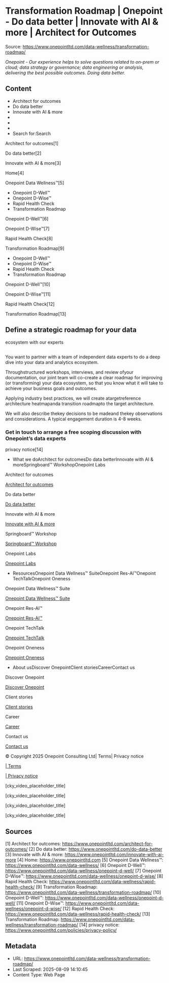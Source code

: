 # Transformation Roadmap | Onepoint - Do data better | Innovate with AI & more | Architect for Outcomes

Source: https://www.onepointltd.com/data-wellness/transformation-roadmap/

*Onepoint - Our experience helps to solve questions related to on-prem or cloud; data strategy or governance; data engineering or analysis, delivering the best possible outcomes. Doing data better.*

## Content

- Architect for outcomes
- Do data better
- Innovate with AI & more
- 
- 
- 
- Search for:Search

Architect for outcomes[1]

Do data better[2]

Innovate with AI & more[3]

Home[4]

Onepoint Data Wellness™[5]

- Onepoint D-Well™
- Onepoint D-Wise™
- Rapid Health Check
- Transformation Roadmap

Onepoint D-Well™[6]

Onepoint D-Wise™[7]

Rapid Health Check[8]

Transformation Roadmap[9]

- Onepoint D-Well™
- Onepoint D-Wise™
- Rapid Health Check
- Transformation Roadmap

Onepoint D-Well™[10]

Onepoint D-Wise™[11]

Rapid Health Check[12]

Transformation Roadmap[13]

## Define a strategic roadmap for your data
ecosystem with our experts​

## 

You want to partner with a team of independent data experts to do a deep dive into your data and analytics ecosystem.

Throughstructured workshops, interviews, and review ofyour documentation, our joint team will co-create a clear roadmap for improving (or transforming) your data ecosystem, so that you know what it will take to achieve your business goals and outcomes.

Applying industry best practices, we will create atargetreference architecture heatmapanda transition roadmapto the target architecture.

We will also describe thekey decisions to be madeand thekey observations and considerations. A typical engagement duration is 4-8 weeks.

### Get in touch to arrange a free scoping discussion with Onepoint’s data experts

privacy notice[14]

- What we doArchitect for outcomesDo data betterInnovate with AI & moreSpringboard™ WorkshopOnepoint Labs

Architect for outcomes

[Architect for outcomes](/architect-for-outcomes/)

Do data better

[Do data better](/do-data-better)

Innovate with AI & more

[Innovate with AI & more](/innovate-with-ai-more/)

Springboard™ Workshop

[Springboard™ Workshop](/onepoint-springboard/)

Onepoint Labs

[Onepoint Labs](/onepoint-labs/)

- ResourcesOnepoint Data Wellness™ SuiteOnepoint Res-AI™Onepoint TechTalkOnepoint Oneness

Onepoint Data Wellness™ Suite

[Onepoint Data Wellness™ Suite](/data-wellness/)

Onepoint Res-AI™

[Onepoint Res-AI™](/onepoint-res-ai/)

Onepoint TechTalk

[Onepoint TechTalk](/techtalk)

Onepoint Oneness

[Onepoint Oneness](/oneness/)

- About usDiscover OnepointClient storiesCareerContact us

Discover Onepoint

[Discover Onepoint](/discover-onepoint/)

Client stories

[Client stories](/client-stories/)

Career

[Career](/career-opportunities/)

Contact us

[Contact us](/contact-us/)

© Copyright 2025 Onepoint Consulting Ltd| Terms| Privacy notice

[| Terms](/policies/)

[| Privacy notice](/policies/privacy-policy/)

[cky_video_placeholder_title]

[cky_video_placeholder_title]

[cky_video_placeholder_title]

[cky_video_placeholder_title]


## Sources

[1] Architect for outcomes: https://www.onepointltd.com/architect-for-outcomes/
[2] Do data better: https://www.onepointltd.com/do-data-better
[3] Innovate with AI & more: https://www.onepointltd.com/innovate-with-ai-more
[4] Home: https://www.onepointltd.com
[5] Onepoint Data Wellness™: https://www.onepointltd.com/data-wellness/
[6] Onepoint D-Well™: https://www.onepointltd.com/data-wellness/onepoint-d-well/
[7] Onepoint D-Wise™: https://www.onepointltd.com/data-wellness/onepoint-d-wise/
[8] Rapid Health Check: https://www.onepointltd.com/data-wellness/rapid-health-check/
[9] Transformation Roadmap: https://www.onepointltd.com/data-wellness/transformation-roadmap/
[10] Onepoint D-Well™: https://www.onepointltd.com/data-wellness/onepoint-d-well/
[11] Onepoint D-Wise™: https://www.onepointltd.com/data-wellness/onepoint-d-wise/
[12] Rapid Health Check: https://www.onepointltd.com/data-wellness/rapid-health-check/
[13] Transformation Roadmap: https://www.onepointltd.com/data-wellness/transformation-roadmap/
[14] privacy notice: https://www.onepointltd.com/policies/privacy-policy/

## Metadata

- URL: https://www.onepointltd.com/data-wellness/transformation-roadmap/
- Last Scraped: 2025-08-09 14:10:45
- Content Type: Web Page
